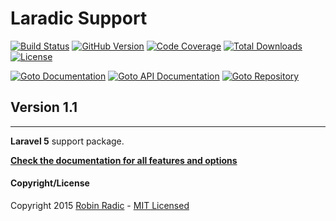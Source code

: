 Laradic Support
====================

[![Build Status](https://img.shields.io/travis/laradic/support.svg?branch=master&style=flat-square)](https://travis-ci.org/laradic/support)
[![GitHub Version](https://img.shields.io/github/tag/laradic/support.svg?style=flat-square&label=version)](http://badge.fury.io/gh/laradic%2Fsupport)
[![Code Coverage](https://img.shields.io/badge/coverage-100%-green.svg?style=flat-square)](http://radic.nl:8080/job/laradic-support/cloverphp)
[![Total Downloads](https://img.shields.io/packagist/dt/laradic/support.svg?style=flat-square)](https://packagist.org/packages/laradic/support)
[![License](http://img.shields.io/badge/license-MIT-ff69b4.svg?style=flat-square)](http://radic.mit-license.org)

[![Goto Documentation](http://img.shields.io/badge/goto-docs-orange.svg?style=flat-square)](http://docs.radic.nl/laradic-support)
[![Goto API Documentation](https://img.shields.io/badge/goto-api--docs-orange.svg?style=flat-square)](http://docs.radic.nl/laradic-support/api)
[![Goto Repository](http://img.shields.io/badge/goto-repo-orange.svg?style=flat-square)](https://github.com/laradic/support)


Version 1.1
-----------

--------------------------
**Laravel 5** support package.

[**Check the documentation for all features and options**](http://docs.radic.nl/laradic-support/)

<a name="copyright"></a>
#### Copyright/License
Copyright 2015 [Robin Radic](https://github.com/RobinRadic) - [MIT Licensed](http://radic.mit-license.org)
